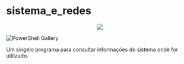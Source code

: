 ﻿# sistema_e_redes
<p align="center">
  <img src="https://user-images.githubusercontent.com/91312588/231555322-b8b7b309-04c2-426c-965b-6e130428b00f.png">
 </p>
<img alt="PowerShell Gallery" src="https://img.shields.io/powershellgallery/p/Sistema_e_Redes?color=red&label=Sistema_e_Redes&logo=Powershell&style=plastic">
<p>
  Um singelo programa para consultar informações do sistema onde 
  for utilizado.
</p>
